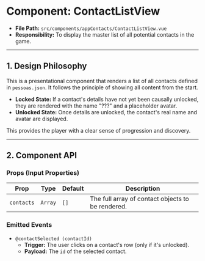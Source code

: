 # Component: ContactListView

- **File Path:** `src/components/appContacts/ContactListView.vue`
- **Responsibility:** To display the master list of all potential contacts in the game.

---

## 1. Design Philosophy

This is a presentational component that renders a list of all contacts defined in `pessoas.json`. It follows the principle of showing all content from the start.

-   **Locked State:** If a contact's details have not yet been causally unlocked, they are rendered with the name "???" and a placeholder avatar.
-   **Unlocked State:** Once details are unlocked, the contact's real name and avatar are displayed.

This provides the player with a clear sense of progression and discovery.

---

## 2. Component API

### Props (Input Properties)

| Prop       | Type    | Default | Description                                            |
| ---------- | ------- | ------- | ------------------------------------------------------ |
| `contacts` | `Array` | `[]`    | The full array of contact objects to be rendered.      |

### Emitted Events

-   `@contactSelected (contactId)`
    -   **Trigger:** The user clicks on a contact's row (only if it's unlocked).
    -   **Payload:** The `id` of the selected contact.
